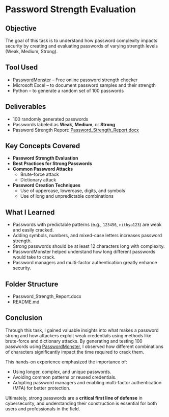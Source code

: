# Password Strength Evaluation 

## Objective
The goal of this task is to understand how password complexity impacts security by creating and evaluating passwords of varying strength levels (Weak, Medium, Strong).

##  Tool Used
- [PasswordMonster](https://www.passwordmonster.com/) – Free online password strength checker
- Microsoft Excel – to document password samples and their strength
- Python – to generate a random set of 100 passwords

##  Deliverables
- 100 randomly generated passwords
- Passwords labeled as **Weak**, **Medium**, or **Strong**
- Password Strength Report: [Password_Strength_Report.docx](Password_Strength_Report.docx)

##  Key Concepts Covered
- **Password Strength Evaluation**
- **Best Practices for Strong Passwords**
- **Common Password Attacks**
  - Brute-force attack
  - Dictionary attack
- **Password Creation Techniques**
  - Use of uppercase, lowercase, digits, and symbols
  - Use of long and unpredictable combinations

## What I Learned
- Passwords with predictable patterns (e.g., `123456`, `nithya123`) are weak and easily cracked.
- Adding symbols, numbers, and mixed-case letters increases password strength.
- Strong passwords should be at least 12 characters long with complexity.
- PasswordMonster helped understand how long different passwords would take to crack.
- Password managers and multi-factor authentication greatly enhance security.

## Folder Structure
  - Password_Strength_Report.docx
  - README.md


##  Conclusion
Through this task, I gained valuable insights into what makes a password strong and how attackers exploit weak credentials using methods like brute-force and dictionary attacks. By generating and testing 100 passwords using [PasswordMonster](https://www.passwordmonster.com/), I observed how different combinations of characters significantly impact the time required to crack them.

This hands-on experience emphasized the importance of:
- Using longer, complex, and unique passwords.
- Avoiding common patterns or reused credentials.
- Adopting password managers and enabling multi-factor authentication (MFA) for better protection.

Ultimately, strong passwords are a **critical first line of defense** in cybersecurity, and understanding their construction is essential for both users and professionals in the field.
